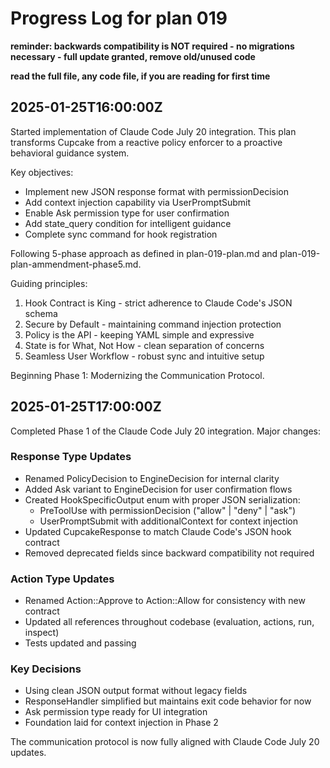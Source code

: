# Progress Log for plan 019

**reminder: backwards compatibility is NOT required - no migrations necessary - full update granted, remove old/unused code**

**read the full file, any code file, if you are reading for first time**

## 2025-01-25T16:00:00Z

Started implementation of Claude Code July 20 integration. This plan transforms Cupcake from a reactive policy enforcer to a proactive behavioral guidance system.

Key objectives:

- Implement new JSON response format with permissionDecision
- Add context injection capability via UserPromptSubmit
- Enable Ask permission type for user confirmation
- Add state_query condition for intelligent guidance
- Complete sync command for hook registration

Following 5-phase approach as defined in plan-019-plan.md and plan-019-plan-ammendment-phase5.md.

Guiding principles:

1. Hook Contract is King - strict adherence to Claude Code's JSON schema
2. Secure by Default - maintaining command injection protection
3. Policy is the API - keeping YAML simple and expressive
4. State is for What, Not How - clean separation of concerns
5. Seamless User Workflow - robust sync and intuitive setup

Beginning Phase 1: Modernizing the Communication Protocol.

## 2025-01-25T17:00:00Z

Completed Phase 1 of the Claude Code July 20 integration. Major changes:

### Response Type Updates
- Renamed PolicyDecision to EngineDecision for internal clarity
- Added Ask variant to EngineDecision for user confirmation flows
- Created HookSpecificOutput enum with proper JSON serialization:
  - PreToolUse with permissionDecision ("allow" | "deny" | "ask")
  - UserPromptSubmit with additionalContext for context injection
- Updated CupcakeResponse to match Claude Code's JSON hook contract
- Removed deprecated fields since backward compatibility not required

### Action Type Updates  
- Renamed Action::Approve to Action::Allow for consistency with new contract
- Updated all references throughout codebase (evaluation, actions, run, inspect)
- Tests updated and passing

### Key Decisions
- Using clean JSON output format without legacy fields
- ResponseHandler simplified but maintains exit code behavior for now
- Ask permission type ready for UI integration
- Foundation laid for context injection in Phase 2

The communication protocol is now fully aligned with Claude Code July 20 updates.

